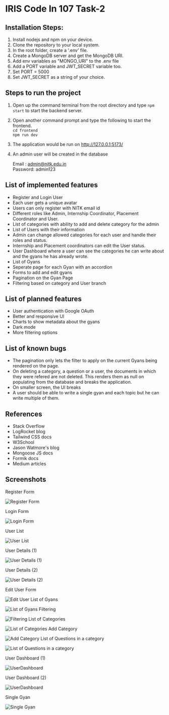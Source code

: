 # IRIS Code In 107 Task-2 

## Installation Steps:

1. Install nodejs and npm on your device.
2. Clone the repository to your local system.
3. In the root folder, create a '.env' file.
4. Create a MongoDB server and get the MongoDB URI.
5. Add env variables as "MONGO_URI" to the .env file
6. Add a PORT variable and JWT_SECRET variable too.
7. Set PORT = 5000
8. Set JWT_SECRET as a string of your choice.


## Steps to run the project

1. Open up the command terminal from the root directory and type `npm start` to start the backend server.

2. Open another command prompt and type the following to start the frontend.  
`cd frontend`  
`npm run dev`

3. The application would be run on http://127.0.0.1:5173/

4. An admin user will be created in the database  

    Email : admin@nitk.edu.in  
    Password: admin123

## List of implemented features

* Register and Login User
* Each user gets a unique avatar
* Users can only register with NITK email id
* Different roles like Admin, Internship Coordinator, Placement Coordinator and User.
* List of categories with ability to add and delete category for the admin
* List of Users with their information
* Admin can change allowed categories for each user and handle their roles and status.
* Internship and Placement coordinators can edit the User status.
* User Dashboard where a user can see the categories he can write about and the gyans he has already wrote.
* List of Gyans
* Seperate page for each Gyan with an accordion
* Forms to add and edit gyans
* Pagination on the Gyan Page
* Filtering based on category and User branch

## List of planned features

* User authentication with Google OAuth
* Better and responsive UI
* Charts to show metadata about the gyans
* Dark mode
* More filtering options

## List of known bugs
* The pagination only lets the filter to apply on the current Gyans being rendered on the page.
* On deleting a category, a question or a user, the documents in which they were refered are not deleted. This renders them as null on populating from the database and breaks the application.
* On smaller screen, the UI breaks
* A user should be able to write a single gyan and each topic but he can write multiple of them.

## References
* Stack Overflow
* LogRocket blog
* Tailwind CSS docs
* W3School
* Jason Watmore's blog
* Mongoose JS docs
* Formik docs
* Medium articles

## Screenshots

Register Form

![Register Form](./screenshots/1.png?raw=true "Register Form")


Login Form

![Login Form](./screenshots/3.png?raw=true "Login Form")

User List

![User List](./screenshots/5.png?raw=true "User List")

User Details (1)

![User Details (1)](./screenshots/6.png?raw=true "User Details (1)")

User Details (2)

![User Details (2)](./screenshots/7.png?raw=true "User Details (2)")

Edit User Form

![Edit User](./screenshots/8.png?raw=true "Edit User")
List of Gyans

![List of Gyans](./screenshots/9.png?raw=true "List of Gyans")
Filtering

![Filtering](./screenshots/10.png?raw=true "Filtering")
List of Categories

![List of Categories](./screenshots/11.png?raw=true "List of Categories")
Add Category

![Add Category](./screenshots/12.png?raw=true "Add Category")
List of Questions in a category

![List of Questions in a category](./screenshots/13.png?raw=true "List of Questions in a category")

User Dashboard (1)

![UserDashboard](./screenshots/14.png?raw=true "User Dashboard")

User Dashboard (2)

![UserDashboard](./screenshots/15.png?raw=true "User Dashboard")

Single Gyan

![Single Gyan](./screenshots/16.png?raw=true "Single Gyan")











